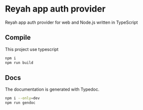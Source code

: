 # Reyah app auth provider
Reyah app auth provider for web and Node.js written in TypeScript

## Compile
This project use typescript

```bash
npm i
npm run build
```

## Docs
The documentation is generated with Typedoc.

```bash
npm i --only=dev
npm run gendoc
```

